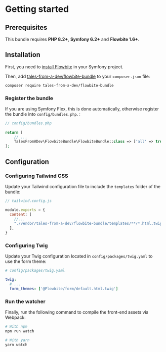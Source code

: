 # Getting started

## Prerequisites

This bundle requires **PHP 8.2+**, **Symfony 6.2+** and **Flowbite 1.6+**.

## Installation

First, you need to [install Flowbite](https://flowbite.com/docs/getting-started/symfony/) in your Symfony project.

Then, add [tales-from-a-dev/flowbite-bundle](https://packagist.org/packages/tales-from-a-dev/flowbite-bundle) 
to your ``composer.json`` file:

```bash
composer require tales-from-a-dev/flowbite-bundle
```

### Register the bundle

If you are using Symfony Flex, this is done automatically, otherwise register the bundle into `config/bundles.php`. :

```php
// config/bundles.php
    
return [
    // ...
    TalesFromADev\FlowbiteBundle\FlowbiteBundle::class => ['all' => true],
];
```

## Configuration

### Configuring Tailwind CSS

Update your Tailwind configuration file to include the `templates` folder of the bundle:

```js
// tailwind.config.js

module.exports = {
  content: [
    //...
    "./vendor/tales-from-a-dev/flowbite-bundle/templates/**/*.html.twig"
  ],
}
```

### Configuring Twig

Update your Twig configuration located in `config/packages/twig.yaml` to use the form theme:

```yaml
# config/packages/twig.yaml

twig:
  # ...
  form_themes: ['@Flowbite/form/default.html.twig']
```

### Run the watcher

Finally, run the following command to compile the front-end assets via Webpack:

```bash
# With npm
npm run watch

# With yarn
yarn watch
```
